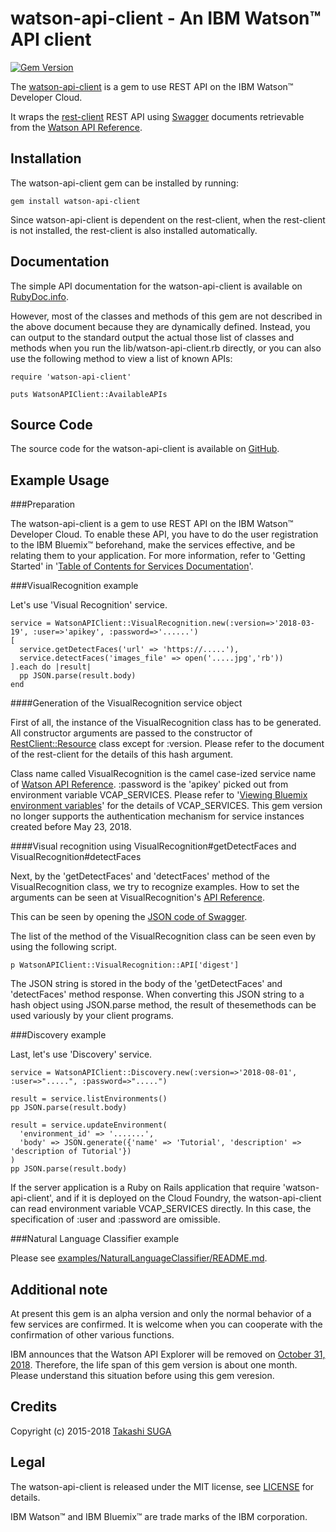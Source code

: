 ﻿watson-api-client - An IBM Watson™ API client
================================================================

[![Gem Version](https://badge.fury.io/rb/watson-api-client.svg)](http://badge.fury.io/rb/watson-api-client)

The [watson-api-client](http://rubygems.org/gems/watson-api-client) is a gem to use REST API on the IBM Watson™ Developer Cloud.

It wraps the [rest-client](https://rubygems.org/gems/rest-client) REST API using [Swagger](http://swagger.io/) documents retrievable from the [Watson API Reference](https://www.ibm.com/smarterplanet/us/en/ibmwatson/developercloud/apis/).


Installation
------------

The watson-api-client gem can be installed by running:

    gem install watson-api-client

Since watson-api-client is dependent on the rest-client, when the rest-client is not installed, the rest-client is also installed automatically.


Documentation
-------------

The simple API documentation for the watson-api-client is available on [RubyDoc.info](http://rubydoc.info/gems/watson-api-client).

However, most of the classes and methods of this gem are not described in the above document because they are dynamically defined.
Instead, you can output to the standard output the actual those list of classes and methods when you run the lib/watson-api-client.rb directly, or
you can also use the following method to view a list of known APIs:

```
require 'watson-api-client'

puts WatsonAPIClient::AvailableAPIs
```

Source Code
-----------

The source code for the watson-api-client is available on [GitHub](https://github.com/suchowan/watson-api-client).


Example Usage
-------------

###Preparation

The watson-api-client is a gem to use REST API on the IBM Watson™ Developer Cloud.
To enable these API, you have to do the user registration to the IBM Bluemix™ beforehand, make the services effective, and be relating them to your application.
For more information, refer to 'Getting Started' in '[Table of Contents for Services Documentation](http://www.ibm.com/smarterplanet/us/en/ibmwatson/developercloud/doc/)'.

###VisualRecognition example

Let's use 'Visual Recognition' service.

    service = WatsonAPIClient::VisualRecognition.new(:version=>'2018-03-19', :user=>'apikey', :password=>'......')
    [
      service.getDetectFaces('url' => 'https://.....'),
      service.detectFaces('images_file' => open('.....jpg','rb'))
    ].each do |result|
      pp JSON.parse(result.body)
    end

####Generation of the VisualRecognition service object

First of all, the instance of the VisualRecognition class has to be generated.
All constructor arguments are passed to the constructor of [RestClient::Resource](http://www.rubydoc.info/gems/rest-client/RestClient/Resource) class except for :version.
Please refer to the document of the rest-client for the details of this hash argument.

Class name called VisualRecognition is the camel case-ized service name of [Watson API Reference](http://www.ibm.com/smarterplanet/us/en/ibmwatson/developercloud/apis/).
:password is the 'apikey' picked out from environment variable VCAP_SERVICES.
Please refer to '[Viewing Bluemix environment variables](https://console.bluemix.net/docs/services/watson/getting-started-variables.html#vcapServices)' for the details of VCAP_SERVICES.
This gem version no longer supports the authentication mechanism for service instances created before May 23, 2018.

####Visual recognition using VisualRecognition#getDetectFaces and VisualRecognition#detectFaces

Next, by the 'getDetectFaces' and 'detectFaces' method of the VisualRecognition class, we try to recognize examples.
How to set the arguments can be seen at VisualRecognition's [API Reference](https://www.ibm.com/watson/developercloud/visual-recognition/api/v3/curl.html?curl).

This can be seen by opening the [JSON code of Swagger](https://watson-api-explorer.mybluemix.net/listings/alchemy-language-v1.json).

The list of the method of the VisualRecognition class can be seen even by using the following script.

    p WatsonAPIClient::VisualRecognition::API['digest']

The JSON string is stored in the body of the 'getDetectFaces' and 'detectFaces' method response.
When converting this JSON string to a hash object using JSON.parse method, the result of thesemethods can be used variously by your client programs.

###Discovery example

Last, let's use 'Discovery' service.

    service = WatsonAPIClient::Discovery.new(:version=>'2018-08-01', :user=>".....", :password=>".....")

    result = service.listEnvironments()
    pp JSON.parse(result.body)

    result = service.updateEnvironment(
      'environment_id' => '.......',
      'body' => JSON.generate({'name' => 'Tutorial', 'description' => 'description of Tutorial'})
    )
    pp JSON.parse(result.body)

If the server application is a Ruby on Rails application that require 'watson-api-client', and if it is deployed on the Cloud Foundry, the watson-api-client can read environment variable VCAP_SERVICES directly. In this case, the specification of :user and :password are omissible.

###Natural Language Classifier example

Please see [examples/NaturalLanguageClassifier/README.md](https://github.com/suchowan/watson-api-client/tree/master/examples/NaturalLanguageClassifier/README.md).


Additional note
-------
At present this gem is an alpha version and only the normal behavior of a few services are confirmed.
It is welcome when you can cooperate with the confirmation of other various functions.

IBM announces that the Watson API Explorer will be removed on [October 31, 2018](https://watson-api-explorer.ng.bluemix.net/).
Therefore, the life span of this gem version is about one month. Please understand this situation before using this gem veresion.

Credits
-------
Copyright (c) 2015-2018 [Takashi SUGA](http://hosi.org/TakashiSuga.ttl)


Legal
-------
The watson-api-client is released under the MIT license, see [LICENSE](https://github.com/suchowan/watson-api-client/blob/master/LICENSE) for details.

IBM Watson™ and IBM Bluemix™ are trade marks of the IBM corporation.
